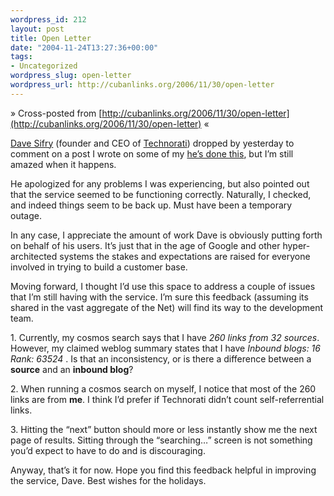 ```yaml
--- 
wordpress_id: 212
layout: post
title: Open Letter
date: "2004-11-24T13:27:36+00:00"
tags: 
- Uncategorized
wordpress_slug: open-letter
wordpress_url: http://cubanlinks.org/2006/11/30/open-letter
---
```

&raquo; Cross-posted from [http://cubanlinks.org/2006/11/30/open-letter](http://cubanlinks.org/2006/11/30/open-letter) &laquo;

<p><a href="http://www.sifry.com/alerts/">Dave Sifry</a> (founder and <span class="caps">CEO</span> of <a href="http://www.technorati.com">Technorati</a>) dropped by yesterday to comment on a post I wrote on some of my <a href="/blog/post/2004/11/23/Technorati-F-d-Up-<del>again</del>.html#permalink&#8221;&gt;latest frustrations using his company&#8217;s service.  This isn&#8217;t the first time <a href="/blog/post/2004/08/26/Technora---Core-Dump.html#permalink">he&#8217;s done this</a>, but I&#8217;m still amazed when it happens.</p>
<p>He apologized for any problems I was experiencing, but also pointed out that the service seemed to be functioning correctly.  Naturally, I checked, and indeed things seem to be back up.  Must have been a temporary outage.</p>
<p>In any case, I appreciate the amount of work Dave is obviously putting forth on behalf of his users.  It&#8217;s just that in the age of Google and other hyper-architected systems the stakes and expectations are raised for everyone involved in trying to build a customer base.</p>
<p>Moving forward, I thought I&#8217;d use this space to address a couple of issues that I&#8217;m still having with the service.  I&#8217;m sure this feedback (assuming its shared in the vast aggregate of the Net) will find its way to the development team.</p>
<p>1. Currently, my cosmos search says that I have <i>260 links from 32 sources</i>.  However, my claimed weblog summary states that I have <i>Inbound blogs: 16 Rank: 63524  </i>.  Is that an inconsistency, or is there a difference between a <b>source</b> and an <b>inbound blog</b>?</p>
<p>2. When running a cosmos search on myself, I notice that most of the 260 links are from <b>me</b>.  I think I&#8217;d prefer if Technorati didn&#8217;t count self-referrential links.</p>
<p>3. Hitting the &#8220;next&#8221; button should more or less instantly show me the next page of results.  Sitting through the &#8220;searching&#8230;&#8221; screen is not something you&#8217;d expect to have to do and is discouraging.</p>
<p>Anyway, that&#8217;s it for now.  Hope you find this feedback helpful in improving the service, Dave.  Best wishes for the holidays.</p>

